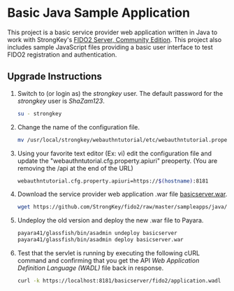 # Basic Java Sample Application
This project is a basic service provider web application written in Java to work with StrongKey's [FIDO2 Server, Community Edition](https://github.com/StrongKey/fido2). This project also includes sample JavaScript files providing a basic user interface to test FIDO2 registration and authentication.

## Upgrade Instructions

1. Switch to (or login as) the _strongkey_ user. The default password for the _strongkey_ user is _ShaZam123_.

    ```sh
    su - strongkey
    ```

2. Change the name of the configuration file.

    ```sh
    mv /usr/local/strongkey/webauthntutorial/etc/webauthntutorial.properties /usr/local/strongkey/webauthntutorial/etc/webauthntutorial-configuration.properties
    ```

3. Using your favorite text editor (Ex: vi)  edit the configuration file and update the "webauthntutorial.cfg.property.apiuri" preoperty. (You are removing the /api at the end of the URL)

    ```sh
    webauthntutorial.cfg.property.apiuri=https://$(hostname):8181
    ```

4. Download the service provider web application .war file [basicserver.war](https://github.com/StrongKey/fido2/raw/master/sampleapps/java/basic/basicserver.war).

    ```sh
    wget https://github.com/StrongKey/fido2/raw/master/sampleapps/java/basic/basicserver.war
    ```

5. Undeploy the old version and deploy the new .war file to Payara.

    ```sh
    payara41/glassfish/bin/asadmin undeploy basicserver
    payara41/glassfish/bin/asadmin deploy basicserver.war
    ```

6. Test that the servlet is running by executing the following cURL command and confirming that you get the API _Web Application Definition Language (WADL)_ file back in response.

    ```sh
    curl -k https://localhost:8181/basicserver/fido2/application.wadl
    ```